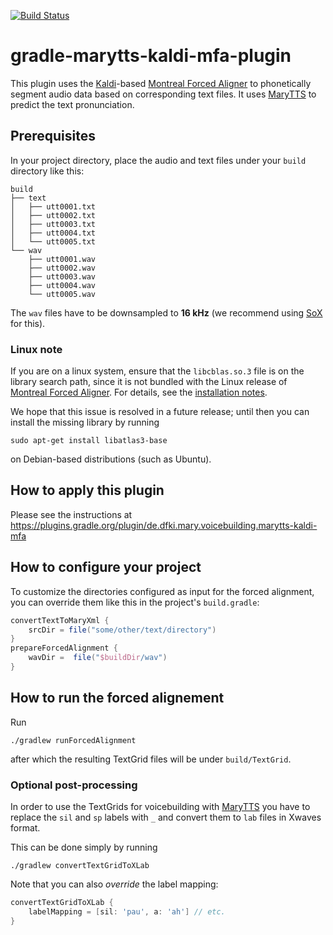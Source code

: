 [![Build Status](https://travis-ci.org/marytts/gradle-marytts-kaldi-mfa-plugin.svg?branch=master)](https://travis-ci.org/marytts/gradle-marytts-kaldi-mfa-plugin)

# gradle-marytts-kaldi-mfa-plugin

This plugin uses the [Kaldi]-based [Montreal Forced Aligner] to phonetically segment audio data based on corresponding text files.
It uses [MaryTTS] to predict the text pronunciation.

## Prerequisites

In your project directory, place the audio and text files under your `build` directory like this:
```
build
├── text
│   ├── utt0001.txt
│   ├── utt0002.txt
│   ├── utt0003.txt
│   ├── utt0004.txt
│   └── utt0005.txt
└── wav
    ├── utt0001.wav
    ├── utt0002.wav
    ├── utt0003.wav
    ├── utt0004.wav
    └── utt0005.wav
```
The `wav` files have to be downsampled to **16 kHz** (we recommend using [SoX] for this).

### Linux note

If you are on a linux system, ensure that the `libcblas.so.3` file is on the library search path, since it is not bundled with the Linux release of [Montreal Forced Aligner].
For details, see the [installation notes](http://montreal-forced-aligner.readthedocs.io/en/latest/installation.html#linux).

We hope that this issue is resolved in a future release; until then you can install the missing library by running

```
sudo apt-get install libatlas3-base
```
on Debian-based distributions (such as Ubuntu).

## How to apply this plugin

Please see the instructions at <https://plugins.gradle.org/plugin/de.dfki.mary.voicebuilding.marytts-kaldi-mfa>

## How to configure your project

To customize the directories configured as input for the forced alignment, you can override them like this in the project's `build.gradle`:

```groovy
convertTextToMaryXml {
    srcDir = file("some/other/text/directory")
}
prepareForcedAlignment {
    wavDir =  file("$buildDir/wav")
}
```

## How to run the forced alignement

Run
```
./gradlew runForcedAlignment
```
after which the resulting TextGrid files will be under `build/TextGrid`.

### Optional post-processing

In order to use the TextGrids for voicebuilding with [MaryTTS] you have to replace the `sil` and `sp` labels with `_` and convert them to `lab` files in Xwaves format.

This can be done simply by running
```
./gradlew convertTextGridToXLab
```
Note that you can also *override* the label mapping:
```groovy
convertTextGridToXLab {
    labelMapping = [sil: 'pau', a: 'ah'] // etc.
}
```

[Kaldi]: http://kaldi-asr.org/
[MaryTTS]: http://mary.dfki.de/
[Montreal Forced Aligner]: https://montrealcorpustools.github.io/Montreal-Forced-Aligner/
[SoX]: http://sox.sourceforge.net/
